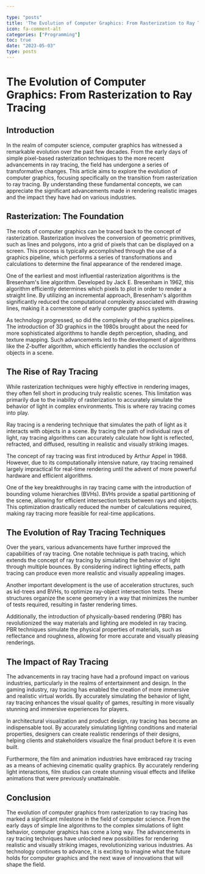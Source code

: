 ```yaml
---

type: "posts"
title: 'The Evolution of Computer Graphics: From Rasterization to Ray Tracing'
icon: fa-comment-alt
categories: ["Programming"]
toc: true
date: "2023-05-03"
type: posts
---
```





# The Evolution of Computer Graphics: From Rasterization to Ray Tracing

## Introduction

In the realm of computer science, computer graphics has witnessed a remarkable evolution over the past few decades. From the early days of simple pixel-based rasterization techniques to the more recent advancements in ray tracing, the field has undergone a series of transformative changes. This article aims to explore the evolution of computer graphics, focusing specifically on the transition from rasterization to ray tracing. By understanding these fundamental concepts, we can appreciate the significant advancements made in rendering realistic images and the impact they have had on various industries.

## Rasterization: The Foundation

The roots of computer graphics can be traced back to the concept of rasterization. Rasterization involves the conversion of geometric primitives, such as lines and polygons, into a grid of pixels that can be displayed on a screen. This process is typically accomplished through the use of a graphics pipeline, which performs a series of transformations and calculations to determine the final appearance of the rendered image.

One of the earliest and most influential rasterization algorithms is the Bresenham's line algorithm. Developed by Jack E. Bresenham in 1962, this algorithm efficiently determines which pixels to plot in order to render a straight line. By utilizing an incremental approach, Bresenham's algorithm significantly reduced the computational complexity associated with drawing lines, making it a cornerstone of early computer graphics systems.

As technology progressed, so did the complexity of the graphics pipelines. The introduction of 3D graphics in the 1980s brought about the need for more sophisticated algorithms to handle depth perception, shading, and texture mapping. Such advancements led to the development of algorithms like the Z-buffer algorithm, which efficiently handles the occlusion of objects in a scene.

## The Rise of Ray Tracing

While rasterization techniques were highly effective in rendering images, they often fell short in producing truly realistic scenes. This limitation was primarily due to the inability of rasterization to accurately simulate the behavior of light in complex environments. This is where ray tracing comes into play.

Ray tracing is a rendering technique that simulates the path of light as it interacts with objects in a scene. By tracing the path of individual rays of light, ray tracing algorithms can accurately calculate how light is reflected, refracted, and diffused, resulting in realistic and visually striking images.

The concept of ray tracing was first introduced by Arthur Appel in 1968. However, due to its computationally intensive nature, ray tracing remained largely impractical for real-time rendering until the advent of more powerful hardware and efficient algorithms.

One of the key breakthroughs in ray tracing came with the introduction of bounding volume hierarchies (BVHs). BVHs provide a spatial partitioning of the scene, allowing for efficient intersection tests between rays and objects. This optimization drastically reduced the number of calculations required, making ray tracing more feasible for real-time applications.

## The Evolution of Ray Tracing Techniques

Over the years, various advancements have further improved the capabilities of ray tracing. One notable technique is path tracing, which extends the concept of ray tracing by simulating the behavior of light through multiple bounces. By considering indirect lighting effects, path tracing can produce even more realistic and visually appealing images.

Another important development is the use of acceleration structures, such as kd-trees and BVHs, to optimize ray-object intersection tests. These structures organize the scene geometry in a way that minimizes the number of tests required, resulting in faster rendering times.

Additionally, the introduction of physically-based rendering (PBR) has revolutionized the way materials and lighting are modeled in ray tracing. PBR techniques simulate the physical properties of materials, such as reflectance and roughness, allowing for more accurate and visually pleasing renderings.

## The Impact of Ray Tracing

The advancements in ray tracing have had a profound impact on various industries, particularly in the realms of entertainment and design. In the gaming industry, ray tracing has enabled the creation of more immersive and realistic virtual worlds. By accurately simulating the behavior of light, ray tracing enhances the visual quality of games, resulting in more visually stunning and immersive experiences for players.

In architectural visualization and product design, ray tracing has become an indispensable tool. By accurately simulating lighting conditions and material properties, designers can create realistic renderings of their designs, helping clients and stakeholders visualize the final product before it is even built.

Furthermore, the film and animation industries have embraced ray tracing as a means of achieving cinematic quality graphics. By accurately rendering light interactions, film studios can create stunning visual effects and lifelike animations that were previously unattainable.

## Conclusion

The evolution of computer graphics from rasterization to ray tracing has marked a significant milestone in the field of computer science. From the early days of simple line algorithms to the complex simulations of light behavior, computer graphics has come a long way. The advancements in ray tracing techniques have unlocked new possibilities for rendering realistic and visually striking images, revolutionizing various industries. As technology continues to advance, it is exciting to imagine what the future holds for computer graphics and the next wave of innovations that will shape the field.